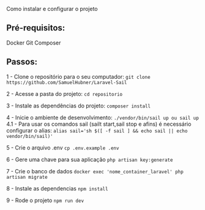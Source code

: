 Como instalar e configurar o projeto

## Pré-requisitos:
Docker
Git
Composer

## Passos:
1 - Clone o repositório para o seu computador:
``` git clone https://github.com/SamuelHubner/Laravel-Sail ```

2 - Acesse a pasta do projeto:
``` cd repositorio ```

3 - Instale as dependências do projeto:
``` composer install ```

4 - Inicie o ambiente de desenvolvimento:
``` ./vendor/bin/sail up ou sail up ``` 
    4.1 - Para usar os comandos sail (sailt start,sail stop e afins) é necessário configurar o alias: ``` alias sail='sh $([ -f sail ] && echo sail || echo vendor/bin/sail)' ```

5 - Crie o arquivo .env
``` cp .env.example .env ```

6 - Gere uma chave para sua aplicação
``` php artisan key:generate ```

7 - Crie o banco de dados
``` docker exec 'nome_container_laravel' php artisan migrate ```

8 - Instale as dependencias
``` npm install ```

9 - Rode o projeto
``` npm run dev ```

